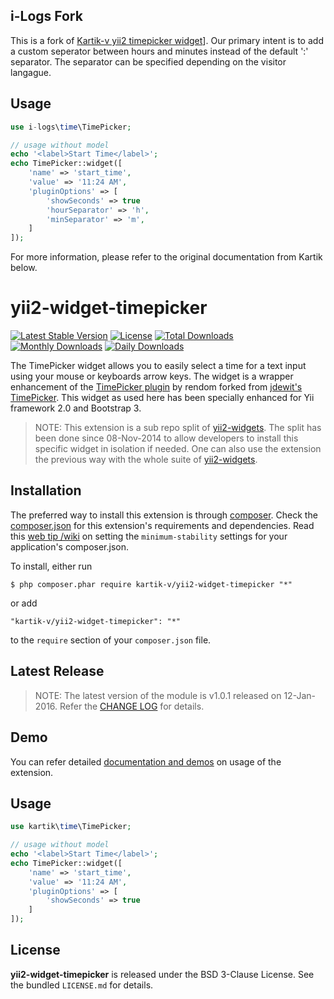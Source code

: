 ## i-Logs Fork

This is a fork of [Kartik-v yii2 timepicker widget](https://github.com/kartik-v/yii2-widget-timepicker)]. Our primary intent is to add a custom seperator between hours and minutes instead of the default ':' separator. The separator can be specified depending on the visitor langague. 

## Usage

```php
use i-logs\time\TimePicker;

// usage without model
echo '<label>Start Time</label>';
echo TimePicker::widget([
	'name' => 'start_time', 
	'value' => '11:24 AM',
	'pluginOptions' => [
		'showSeconds' => true
		'hourSeparator' => 'h',
		'minSeparator' => 'm',
	]
]);
```

For more information, please refer to the original documentation from Kartik below.


yii2-widget-timepicker
======================

[![Latest Stable Version](https://poser.pugx.org/kartik-v/yii2-widget-timepicker/v/stable)](https://packagist.org/packages/kartik-v/yii2-widget-timepicker)
[![License](https://poser.pugx.org/kartik-v/yii2-widget-timepicker/license)](https://packagist.org/packages/kartik-v/yii2-widget-timepicker)
[![Total Downloads](https://poser.pugx.org/kartik-v/yii2-widget-timepicker/downloads)](https://packagist.org/packages/kartik-v/yii2-widget-timepicker)
[![Monthly Downloads](https://poser.pugx.org/kartik-v/yii2-widget-timepicker/d/monthly)](https://packagist.org/packages/kartik-v/yii2-widget-timepicker)
[![Daily Downloads](https://poser.pugx.org/kartik-v/yii2-widget-timepicker/d/daily)](https://packagist.org/packages/kartik-v/yii2-widget-timepicker)

The TimePicker widget  allows you to easily select a time for a text input using your mouse or keyboards arrow keys. The widget is a wrapper enhancement of the <a href='https://github.com/rendom/bootstrap-3-timepicker' target='_blank'>TimePicker plugin</a> by rendom forked from  <a href='https://github.com/jdewit/bootstrap-timepicker' target='_blank'>jdewit's TimePicker</a>. This widget as used here has been specially enhanced for Yii framework 2.0 and Bootstrap 3.

> NOTE: This extension is a sub repo split of [yii2-widgets](https://github.com/kartik-v/yii2-widgets). The split has been done since 08-Nov-2014 to allow developers to install this specific widget in isolation if needed. One can also use the extension the previous way with the whole suite of [yii2-widgets](http://demos.krajee.com/widgets).

## Installation

The preferred way to install this extension is through [composer](http://getcomposer.org/download/). Check the [composer.json](https://github.com/kartik-v/yii2-widget-timepicker/blob/master/composer.json) for this extension's requirements and dependencies. Read this [web tip /wiki](http://webtips.krajee.com/setting-composer-minimum-stability-application/) on setting the `minimum-stability` settings for your application's composer.json.

To install, either run

```
$ php composer.phar require kartik-v/yii2-widget-timepicker "*"
```

or add

```
"kartik-v/yii2-widget-timepicker": "*"
```

to the ```require``` section of your `composer.json` file.

## Latest Release

> NOTE: The latest version of the module is v1.0.1 released on 12-Jan-2016. Refer the [CHANGE LOG](https://github.com/kartik-v/yii2-widget-timepicker/blob/master/CHANGE.md) for details.

## Demo

You can refer detailed [documentation and demos](http://demos.krajee.com/widget-details/timepicker) on usage of the extension.

## Usage

```php
use kartik\time\TimePicker;

// usage without model
echo '<label>Start Time</label>';
echo TimePicker::widget([
	'name' => 'start_time', 
	'value' => '11:24 AM',
	'pluginOptions' => [
		'showSeconds' => true
	]
]);
```

## License

**yii2-widget-timepicker** is released under the BSD 3-Clause License. See the bundled `LICENSE.md` for details.
